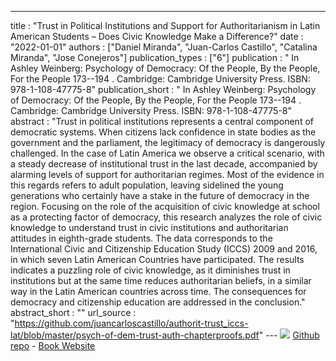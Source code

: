 ---
title : "Trust in Political Institutions and Support for Authoritarianism in Latin American Students – Does Civic Knowledge Make a Difference?"
date : "2022-01-01"
authors : ["Daniel Miranda", "Juan-Carlos Castillo", "Catalina Miranda", "Jose Conejeros"]
publication_types : ["6"]
publication : " In Ashley Weinberg: Psychology of Democracy: Of the People, By the People, For the People 173--194 . Cambridge: Cambridge University Press. ISBN: 978-1-108-47775-8"
publication_short : " In Ashley Weinberg: Psychology of Democracy: Of the People, By the People, For the People 173--194 . Cambridge: Cambridge University Press. ISBN: 978-1-108-47775-8"
abstract : "Trust in political institutions represents a central component of democratic systems. When citizens lack confidence in state bodies as the government and the parliament, the legitimacy of democracy is dangerously challenged. In the case of Latin America we observe a critical scenario, with a steady decrease of institutional trust in the last decade, accompanied by alarming levels of support for authoritarian regimes. Most of the evidence in this regards refers to adult population, leaving sidelined the young generations who certainly have a stake in the future of democracy in the region. Focusing on the role of the acquisition of civic knowledge at school as a protecting factor of democracy, this research analyzes the role of civic knowledge to understand trust in civic institutions and authoritarian attitudes in eighth-grade students. The data corresponds to the International Civic and Citizenship Education Study (ICCS) 2009 and 2016, in which seven Latin American Countries have participated. The results indicates a puzzling role of civic knowledge, as it diminishes trust in institutions but at the same time reduces authoritarian beliefs, in a similar way in the Latin American countries across time. The consequences for democracy and citizenship education are addressed in the conclusion."
abstract_short : ""
url_source : "https://github.com/juancarloscastillo/authorit-trust_iccs-lat/blob/master/psych-of-dem-trust-auth-chapterproofs.pdf"
--- ![](https://assets.cambridge.org/97811087/45093/cover/9781108745093.jpg)
[Github repo](https://github.com/juancarloscastillo/authorit-trust_iccs-lat) - 
[Book Website](https://www.cambridge.org/core/books/psychology-of-democracy/87D5FCF7E4B87CE6E86A875E5ABBB416)
